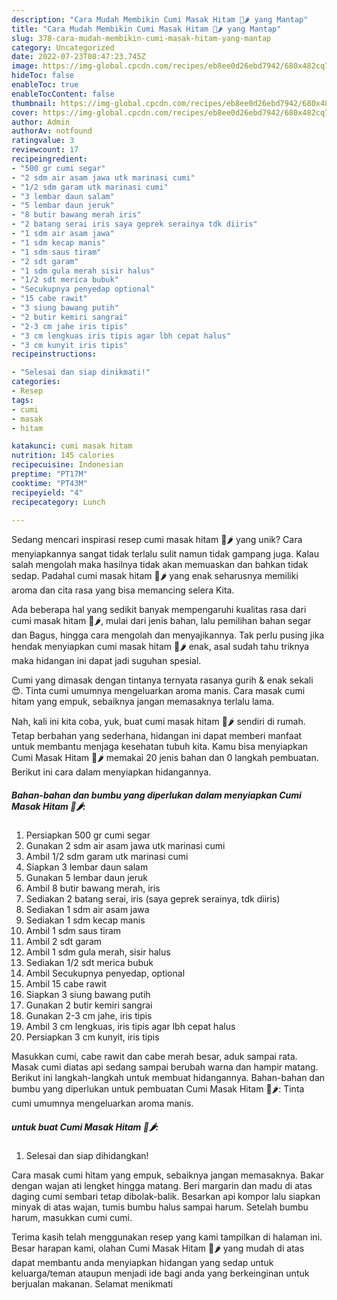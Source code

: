 ```yaml
---
description: "Cara Mudah Membikin Cumi Masak Hitam 🦑🌶️ yang Mantap"
title: "Cara Mudah Membikin Cumi Masak Hitam 🦑🌶️ yang Mantap"
slug: 378-cara-mudah-membikin-cumi-masak-hitam-yang-mantap
category: Uncategorized
date: 2022-07-23T08:47:23.745Z
image: https://img-global.cpcdn.com/recipes/eb8ee0d26ebd7942/680x482cq70/cumi-masak-hitam-foto-resep-utama.jpg
hideToc: false
enableToc: true
enableTocContent: false
thumbnail: https://img-global.cpcdn.com/recipes/eb8ee0d26ebd7942/680x482cq70/cumi-masak-hitam-foto-resep-utama.jpg
cover: https://img-global.cpcdn.com/recipes/eb8ee0d26ebd7942/680x482cq70/cumi-masak-hitam-foto-resep-utama.jpg
author: Admin
authorAv: notfound
ratingvalue: 3
reviewcount: 17
recipeingredient:
- "500 gr cumi segar"
- "2 sdm air asam jawa utk marinasi cumi"
- "1/2 sdm garam utk marinasi cumi"
- "3 lembar daun salam"
- "5 lembar daun jeruk"
- "8 butir bawang merah iris"
- "2 batang serai iris saya geprek serainya tdk diiris"
- "1 sdm air asam jawa"
- "1 sdm kecap manis"
- "1 sdm saus tiram"
- "2 sdt garam"
- "1 sdm gula merah sisir halus"
- "1/2 sdt merica bubuk"
- "Secukupnya penyedap optional"
- "15 cabe rawit"
- "3 siung bawang putih"
- "2 butir kemiri sangrai"
- "2-3 cm jahe iris tipis"
- "3 cm lengkuas iris tipis agar lbh cepat halus"
- "3 cm kunyit iris tipis"
recipeinstructions:

- "Selesai dan siap dinikmati!"
categories:
- Resep
tags:
- cumi
- masak
- hitam

katakunci: cumi masak hitam 
nutrition: 145 calories
recipecuisine: Indonesian
preptime: "PT17M"
cooktime: "PT43M"
recipeyield: "4"
recipecategory: Lunch

---
```





Sedang mencari inspirasi resep cumi masak hitam 🦑🌶️ yang unik? Cara menyiapkannya sangat tidak terlalu sulit namun tidak gampang juga. Kalau salah mengolah maka hasilnya tidak akan memuaskan dan bahkan tidak sedap. Padahal cumi masak hitam 🦑🌶️ yang enak seharusnya memiliki aroma dan cita rasa yang bisa memancing selera Kita.





Ada beberapa hal yang sedikit banyak mempengaruhi kualitas rasa dari cumi masak hitam 🦑🌶️, mulai dari jenis bahan, lalu pemilihan bahan segar dan Bagus, hingga cara mengolah dan menyajikannya. Tak perlu pusing jika hendak menyiapkan cumi masak hitam 🦑🌶️ enak,      asal sudah tahu triknya maka hidangan ini dapat jadi suguhan spesial.














Cumi yang dimasak dengan tintanya ternyata rasanya gurih &amp; enak sekali 😍. Tinta cumi umumnya mengeluarkan aroma manis. Cara masak cumi hitam yang empuk, sebaiknya jangan memasaknya terlalu lama.






Nah, kali ini kita coba, yuk, buat cumi masak hitam 🦑🌶️ sendiri di rumah. Tetap berbahan yang sederhana, hidangan ini dapat memberi manfaat untuk membantu menjaga kesehatan tubuh kita. Kamu bisa menyiapkan Cumi Masak Hitam 🦑🌶️ memakai 20 jenis bahan dan 0 langkah pembuatan. Berikut ini cara dalam menyiapkan hidangannya.

<!--inarticleads1-->

##### Bahan-bahan dan bumbu yang diperlukan dalam menyiapkan Cumi Masak Hitam 🦑🌶️:

1. Persiapkan 500 gr cumi segar
1. Gunakan 2 sdm air asam jawa utk marinasi cumi
1. Ambil 1/2 sdm garam utk marinasi cumi
1. Siapkan 3 lembar daun salam
1. Gunakan 5 lembar daun jeruk
1. Ambil 8 butir bawang merah, iris
1. Sediakan 2 batang serai, iris (saya geprek serainya, tdk diiris)
1. Sediakan 1 sdm air asam jawa
1. Sediakan 1 sdm kecap manis
1. Ambil 1 sdm saus tiram
1. Ambil 2 sdt garam
1. Ambil 1 sdm gula merah, sisir halus
1. Sediakan 1/2 sdt merica bubuk
1. Ambil Secukupnya penyedap, optional
1. Ambil 15 cabe rawit
1. Siapkan 3 siung bawang putih
1. Gunakan 2 butir kemiri sangrai
1. Gunakan 2-3 cm jahe, iris tipis
1. Ambil 3 cm lengkuas, iris tipis agar lbh cepat halus
1. Persiapkan 3 cm kunyit, iris tipis


Masukkan cumi, cabe rawit dan cabe merah besar, aduk sampai rata. Masak cumi diatas api sedang sampai berubah warna dan hampir matang. Berikut ini langkah-langkah untuk membuat hidangannya. Bahan-bahan dan bumbu yang diperlukan untuk pembuatan Cumi Masak Hitam 🦑🌶️: Tinta cumi umumnya mengeluarkan aroma manis. 

<!--inarticleads2-->

#####  untuk buat Cumi Masak Hitam 🦑🌶️:


1. Selesai dan siap dihidangkan!

Cara masak cumi hitam yang empuk, sebaiknya jangan memasaknya. Bakar dengan wajan ati lengket hingga matang. Beri margarin dan madu di atas daging cumi sembari tetap dibolak-balik. Besarkan api kompor lalu siapkan minyak di atas wajan, tumis bumbu halus sampai harum. Setelah bumbu harum, masukkan cumi cumi. 

Terima kasih telah menggunakan resep yang kami tampilkan di halaman ini. Besar harapan kami, olahan Cumi Masak Hitam 🦑🌶️ yang mudah di atas dapat membantu anda menyiapkan hidangan yang sedap untuk keluarga/teman ataupun menjadi ide bagi anda yang berkeinginan untuk berjualan makanan. Selamat menikmati
